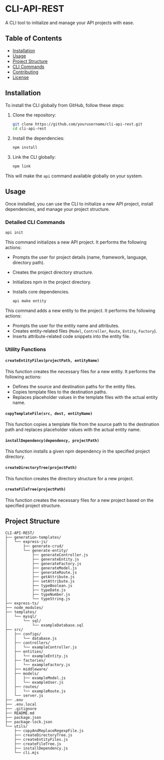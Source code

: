 # CLI-API-REST

A CLI tool to initialize and manage your API projects with ease.

## Table of Contents

- [Installation](#installation)
- [Usage](#usage)
- [Project Structure](#project-structure)
- [CLI Commands](#cli-commands)
- [Contributing](#contributing)
- [License](#license)

## Installation

To install the CLI globally from GitHub, follow these steps:

1. Clone the repository:

    ```bash
    git clone https://github.com/yourusername/cli-api-rest.git
    cd cli-api-rest
    ```

2. Install the dependencies:

    ```bash
    npm install
    ```

3. Link the CLI globally:

    ```bash
    npm link
    ```

This will make the `api` command available globally on your system.

## Usage

Once installed, you can use the CLI to initialize a new API project, install dependencies, and manage your project structure.

### Detailed CLI Commands

  ```bash
  api init
  ```

This command initializes a new API project. It performs the following actions:

- Prompts the user for project details (name, framework, language, directory path).
- Creates the project directory structure.
- Initializes npm in the project directory.
- Installs core dependencies.

  ```bash
  api make entity
  ```

This command adds a new entity to the project. It performs the following actions:

- Prompts the user for the entity name and attributes.
- Creates entity-related files (`Model`, `Controller`, `Route`, `Entity`, `Factory`).
- Inserts attribute-related code snippets into the entity file.

### Utility Functions

#### `createEntityFiles(projectPath, entityName)`

This function creates the necessary files for a new entity. It performs the following actions:

- Defines the source and destination paths for the entity files.
- Copies template files to the destination paths.
- Replaces placeholder values in the template files with the actual entity name.

#### `copyTemplateFile(src, dest, entityName)`

This function copies a template file from the source path to the destination path and replaces placeholder values with the actual entity name.

#### `installDependency(dependency, projectPath)`

This function installs a given npm dependency in the specified project directory.

#### `createDirectoryTree(projectPath)`

This function creates the directory structure for a new project.

#### `createFileTree(projectPath)`

This function creates the necessary files for a new project based on the specified project structure.


## Project Structure

```plaintext
CLI-API-REST/
├── generation-templates/
│   └── express-js/
│       ├── generate-crud/
│       └── generate-entity/
│           ├── generateController.js
│           ├── generateEntity.js
│           ├── generateFactory.js
│           ├── generateModel.js
│           ├── generateRoute.js
│           ├── getAttribute.js
│           ├── setAttribute.js
│           ├── typeBoolean.js
│           ├── typeDate.js
│           ├── typeNumber.js
│           └── typeString.js
├── express-ts/
├── node_modules/
├── templates/
│   └── mysql/
│       └── sql/
│           └── exampleDatabase.sql
├── src/
│   ├── configs/
│   │   └── database.js
│   ├── controllers/
│   │   └── exampleController.js
│   ├── entities/
│   │   └── exampleEntity.js
│   ├── factories/
│   │   └── exampleFactory.js
│   ├── middleware/
│   ├── models/
│   │   ├── exampleModel.js
│   │   └── exampleUser.js
│   ├── routes/
│   │   └── exampleRoute.js
│   └── server.js
├── .env
├── .env.local
├── .gitignore
├── README.md
├── package.json
├── package-lock.json
└── utils/
    ├── copyAndReplaceRegexpFile.js
    ├── createDirectoryTree.js
    ├── createEntityFiles.js
    ├── createFileTree.js
    ├── installDependency.js
    └── cli.mjs